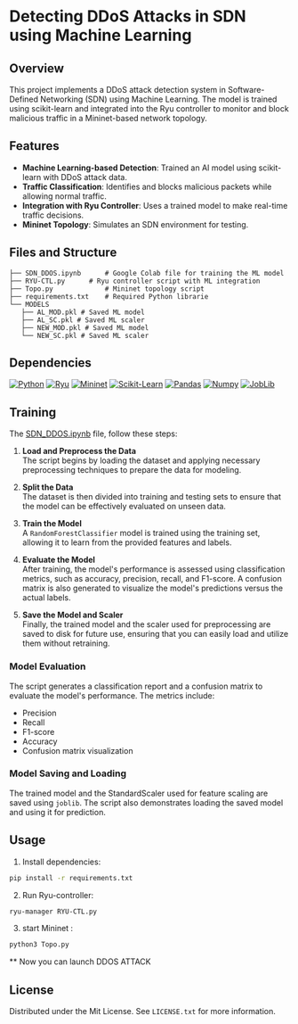 # Detecting DDoS Attacks in SDN using Machine Learning

## Overview
This project implements a DDoS attack detection system in Software-Defined Networking (SDN) using Machine Learning. The model is trained using scikit-learn and integrated into the Ryu controller to monitor and block malicious traffic in a Mininet-based network topology.

## Features
- **Machine Learning-based Detection**: Trained an AI model using scikit-learn with DDoS attack data.
- **Traffic Classification**: Identifies and blocks malicious packets while allowing normal traffic.
- **Integration with Ryu Controller**: Uses a trained model to make real-time traffic decisions.
- **Mininet Topology**: Simulates an SDN environment for testing.

## Files and Structure
```text
├── SDN_DDOS.ipynb      # Google Colab file for training the ML model
├── RYU-CTL.py      # Ryu controller script with ML integration
├── Topo.py             # Mininet topology script
├── requirements.txt    # Required Python librarie
└── MODELS 
   ├── AL_MOD.pkl # Saved ML model
   ├── AL_SC.pkl # Saved ML scaler
   ├── NEW_MOD.pkl # Saved ML model
   └── NEW_SC.pkl # Saved ML scaler
```
## Dependencies

[![Python](https://img.shields.io/badge/Python-3.X-blue?logo=python)](https://www.python.org/)
[![Ryu](https://img.shields.io/badge/Ryu-SDN-blue?logo=ryu)](https://ryu-sdn.org/)
[![Mininet](https://img.shields.io/badge/Mininet-Networking-blue?logo=mininet)](https://mininet.org/)
[![Scikit-Learn](https://img.shields.io/badge/Scikit--Learn-ML-orange?logo=scikit-learn)](https://scikit-learn.org/)
[![Pandas](https://img.shields.io/badge/Pandas-Data-blue?logo=pandas)](https://pandas.pydata.org/)
[![Numpy](https://img.shields.io/badge/Numpy-Math-blue?logo=numpy)](https://numpy.org/)
[![JobLib](https://img.shields.io/badge/JobLib-Performance-green?logo=joblib)](https://joblib.readthedocs.io/)
## Training

The <a href="SDN_PJT.ipynb">SDN_DDOS.ipynb</a> file, follow these steps:

1. **Load and Preprocess the Data**  
   The script begins by loading the dataset and applying necessary preprocessing techniques to prepare the data for modeling.

2. **Split the Data**  
   The dataset is then divided into training and testing sets to ensure that the model can be effectively evaluated on unseen data.

3. **Train the Model**  
   A `RandomForestClassifier` model is trained using the training set, allowing it to learn from the provided features and labels.

4. **Evaluate the Model**  
   After training, the model's performance is assessed using classification metrics, such as accuracy, precision, recall, and F1-score. A confusion matrix is also generated to visualize the model's predictions versus the actual labels.

5. **Save the Model and Scaler**  
   Finally, the trained model and the scaler used for preprocessing are saved to disk for future use, ensuring that you can easily load and utilize them without retraining.

### Model Evaluation

The script generates a classification report and a confusion matrix to evaluate the model's performance. The metrics include:

* Precision
* Recall
* F1-score
* Accuracy
* Confusion matrix visualization

### Model Saving and Loading

The trained model and the StandardScaler used for feature scaling are saved using `joblib`.  The script also demonstrates loading the saved model and using it for prediction.

## Usage
 1. Install dependencies:
```sh
pip install -r requirements.txt
```
2. Run Ryu-controller:
```sh
ryu-manager RYU-CTL.py
```
3. start Mininet :
```sh
python3 Topo.py
```
** Now you can launch DDOS ATTACK
## License

Distributed under the Mit License. See `LICENSE.txt` for more information.
